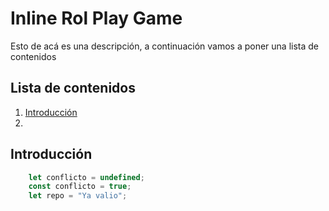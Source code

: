 # Inline Rol Play Game
Esto de acá es una descripción, a continuación vamos a poner una lista de contenidos

## Lista de contenidos
1. [Introducción](#Intro)
2. 

<h2 id="Intro">Introducción</h2>

```js
    let conflicto = undefined;
    const conflicto = true;
    let repo = "Ya valio";
```

